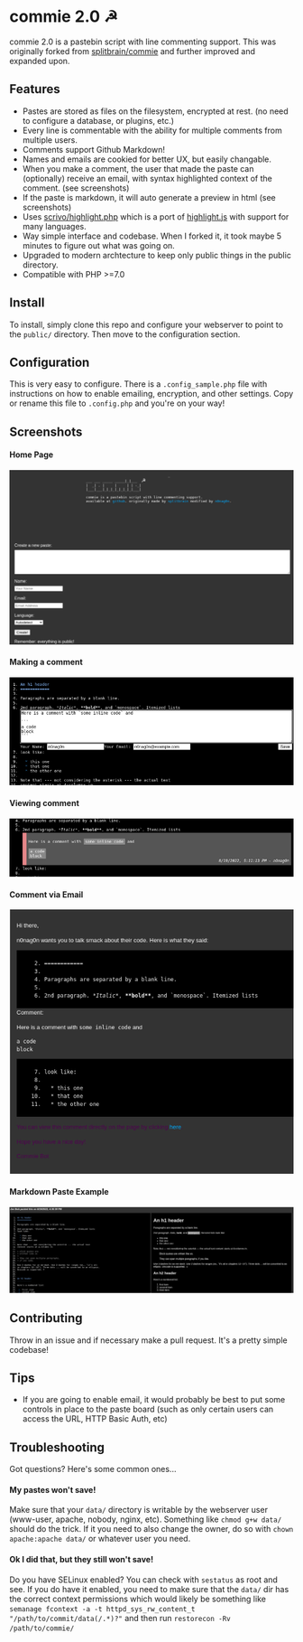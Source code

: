 # commie 2.0 ☭

commie 2.0 is a pastebin script with line commenting support. This was originally forked from [splitbrain/commie](https://github.com/splitbrain/commie) and further improved and expanded upon.

## Features
- Pastes are stored as files on the filesystem, encrypted at rest. (no need to configure a database, or plugins, etc.)
- Every line is commentable with the ability for multiple comments from multiple users.
- Comments support Github Markdown!
- Names and emails are cookied for better UX, but easily changable.
- When you make a comment, the user that made the paste can (optionally) receive an email, with syntax highlighted context of the comment. (see screenshots)
- If the paste is markdown, it will auto generate a preview in html (see screenshots)
- Uses [scrivo/highlight.php](https://github.com/scrivo/highlight.php) which is a port of [highlight.js](https://github.com/highlightjs/highlight.js/) with support for many languages.
- Way simple interface and codebase. When I forked it, it took maybe 5 minutes to figure out what was going on.
- Upgraded to modern archtecture to keep only public things in the public directory.
- Compatible with PHP >=7.0

## Install
To install, simply clone this repo and configure your webserver to point to the `public/` directory. Then move to the configuration section.

## Configuration
This is very easy to configure. There is a `.config_sample.php` file with instructions on how to enable emailing, encryption, and other settings. Copy or rename this file to `.config.php` and you're on your way!

## Screenshots
#### Home Page
![Home Page](screenshots/home.png)

#### Making a comment
![Making a comment](screenshots/comment-form.png)

#### Viewing comment
![Viewing comment](screenshots/comment.png)

#### Comment via Email
![Comment via Email](screenshots/email.png)

#### Markdown Paste Example
![Markdown Paste Example](screenshots/markdown-example.png)

## Contributing
Throw in an issue and if necessary make a pull request. It's a pretty simple codebase!

## Tips
- If you are going to enable email, it would probably be best to put some controls in place to the paste board (such as only certain users can access the URL, HTTP Basic Auth, etc)

## Troubleshooting
Got questions? Here's some common ones...

#### My pastes won't save!
Make sure that your `data/` directory is writable by the webserver user (www-user, apache, nobody, nginx, etc). Something like `chmod g+w data/` should do the trick. If it you need to also change the owner, do so with `chown apache:apache data/` or whatever user you need.

#### Ok I did that, but they still won't save!
Do you have SELinux enabled? You can check with `sestatus` as root and see. If you do have it enabled, you need to make sure that the `data/` dir has the correct context permissions which would likely be something like `semanage fcontext -a -t httpd_sys_rw_content_t "/path/to/commit/data(/.*)?"` and then run `restorecon -Rv /path/to/commie/`